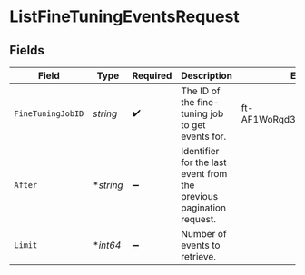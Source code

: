 # ListFineTuningEventsRequest


## Fields

| Field                                                               | Type                                                                | Required                                                            | Description                                                         | Example                                                             |
| ------------------------------------------------------------------- | ------------------------------------------------------------------- | ------------------------------------------------------------------- | ------------------------------------------------------------------- | ------------------------------------------------------------------- |
| `FineTuningJobID`                                                   | *string*                                                            | :heavy_check_mark:                                                  | The ID of the fine-tuning job to get events for.<br/>               | ft-AF1WoRqd3aJAHsqc9NY7iL8F                                         |
| `After`                                                             | **string*                                                           | :heavy_minus_sign:                                                  | Identifier for the last event from the previous pagination request. |                                                                     |
| `Limit`                                                             | **int64*                                                            | :heavy_minus_sign:                                                  | Number of events to retrieve.                                       |                                                                     |